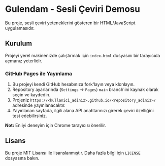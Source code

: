 # Gulendam - Sesli Çeviri Demosu

Bu proje, sesli çeviri yeteneklerini gösteren bir HTML/JavaScript uygulamasıdır.

## Kurulum

Projeyi yerel makinenizde çalıştırmak için `index.html` dosyasını bir tarayıcıda açmanız yeterlidir.

### GitHub Pages ile Yayınlama

1. Bu projeyi kendi GitHub hesabınıza fork'layın veya klonlayın.
2. Repository ayarlarında (`Settings` -> `Pages`) `main` branch'ini kaynak olarak seçin ve kaydedin.
3. Projeniz `https://<kullanici_adiniz>.github.io/<repository_adiniz>/` adresinde yayınlanacaktır.
4. Yayınlanan sayfada, ilgili alana API anahtarınızı girerek çeviri özelliğini test edebilirsiniz.

**Not:** En iyi deneyim için Chrome tarayıcısı önerilir.

## Lisans

Bu proje MIT Lisansı ile lisanslanmıştır. Daha fazla bilgi için `LICENSE` dosyasına bakın.
